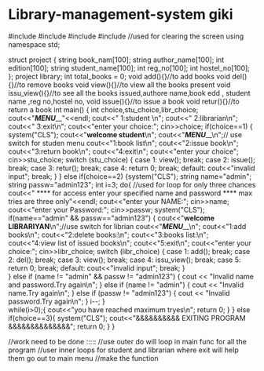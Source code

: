 # Library-management-system giki
#include<iostream>
#include<string>
#include<fstream>
#include<cstdlib> //used for clearing the screen
using namespace std;

struct project {
    string book_nam[100];
    string author_name[100];
    int edition[100];
    string student_name[100];
    int reg_no[100];
    int hostel_no[100];
};
project library;
int total_books = 0;
void add(){}//to add books
void del(){}//to remove books
void view(){}//to view all the books present
void issu_view(){}//to see all the books issued,authore name,book edd , student name ,reg no,hostel no,
void issue(){}//to issue a book
void retur(){}//to return a book
int main()
{
   int choice,stu_choice,libr_choice;
   cout<<"_____________MENU_______________"<<endl;
   cout<<"  1:student \n";
   cout<<"  2:librarian\n";
   cout<<"  3:exit\n";
   cout<<"enter your choice:";
   cin>>choice;
  if(choice==1)
  {    
       system("CLS");
       cout<<"**********welcome student**********\n";
       cout<<"_____________MENU_______________\n";// use switch for studen menu
       cout<<"1:book list\n";
       cout<<"2:issue book\n";
       cout<<"3:return book\n";
       cout<<"4:exit\n";
       cout<<"enter your choice";
       cin>>stu_choice;
       switch (stu_choice)
        {
        case 1:
          view();
        break;
        case 2:
          issue();
        break;
        case 3:
          retur();
        break;
        case 4:
          return 0;
        break;
        default:
           cout<<"invalid input";
        break;
        }
    }
    else if(choice==2)
        {system("CLS");
        string name="admin";
        string passw="admin123";
        int i=3;
        do{   //used for loop for only three chances
            cout<<"      **** for access enter your specified name and password **** max tries are three only"<<endl;
            cout<<"enter your NAME:";
            cin>>name;
            cout<<"enter your Password:";
            cin>>passw;
            system("CLS");
            if(name=="admin" && passw=="admin123")
            {
             cout<<"**********welcome LIBRARIYAN**********\n";//use switch for librian
             cout<<"_____________MENU_______________\n";
             cout<<"1:add books\n";
             cout<<"2:delete books:\n";
             cout<<"3:books list:\n";
             cout<<"4:view list of issued books\n";
             cout<<"5:exit\n";
             cout<<"enter your choice:";
             cin>>libr_choice;
             switch (libr_choice)
             {
             case 1:
                    add();
             break;
             case 2:
                    del();
             break;
             case 3:
                   view();
             break;
             case 4:
                   issu_view();
             break;
             case 5:
                   return 0;
             break;
             default:
                 cout<<"invalid input";
              break;
             }  
           }  else if (name != "admin" && passw != "admin123")
                    {
                      cout << "Invalid name and password.Try again\n";
                    }  else if (name != "admin")
                        {
                           cout << "Invalid name.Try again\n";
                        } else if (passw != "admin123") {
                             cout << "Invalid password.Try again\n";
                        }
                          i--;
                   }              
                   while(i>0);{
              cout<<"you have reached maximum tryes\n";
              return 0;
            }
        }
          else if(choice==3){
          system("CLS");
          cout<<"&&&&&&&&&&  EXITING PROGRAM &&&&&&&&&&&&&&";
          return 0;
      }
}     
   
//work need to be done :::::
//use outer do will loop in main func  for all the program 
//user inner loops for student and librarian where exit will help them go out to main menu
//make the function
